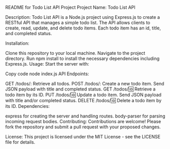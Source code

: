 README for Todo List API Project
Project Name: Todo List API

Description:
Todo List API is a Node.js project using Express.js to create a RESTful API that manages a simple todo list. The API allows clients to create, read, update, and delete todo items. Each todo item has an id, title, and completed status.

Installation:

Clone this repository to your local machine.
Navigate to the project directory.
Run npm install to install the necessary dependencies including Express.js.
Usage:
Start the server with:

Copy code
node index.js
API Endpoints:

GET /todos/: Retrieve all todos.
POST /todos/: Create a new todo item. Send JSON payload with title and completed status.
GET /todos/:id: Retrieve a todo item by its ID.
PUT /todos/:id: Update a todo item. Send JSON payload with title and/or completed status.
DELETE /todos/:id: Delete a todo item by its ID.
Dependencies:

express for creating the server and handling routes.
body-parser for parsing incoming request bodies.
Contributing:
Contributions are welcome! Please fork the repository and submit a pull request with your proposed changes.

License:
This project is licensed under the MIT License - see the LICENSE file for details.